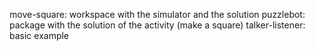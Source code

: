 move-square: workspace with the simulator and the solution 
puzzlebot: package with the solution of the activity (make a square)
talker-listener: basic example